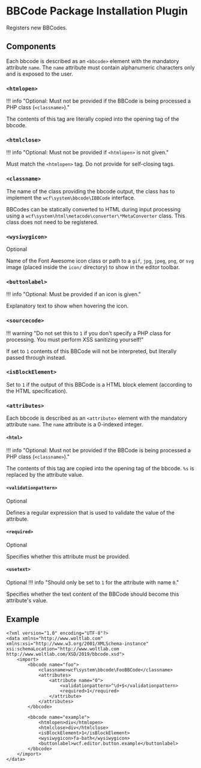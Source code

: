 # BBCode Package Installation Plugin

Registers new BBCodes.

## Components

Each bbcode is described as an `<bbcode>` element with the mandatory attribute `name`.
The `name` attribute must contain alphanumeric characters only and is exposed to the user.

### `<htmlopen>`

!!! info "Optional: Must not be provided if the BBCode is being processed a PHP class (`<classname>`)."

The contents of this tag are literally copied into the opening tag of the bbcode.

### `<htmlclose>`

!!! info "Optional: Must not be provided if `<htmlopen>` is not given."

Must match the `<htmlopen>` tag.
Do not provide for self-closing tags.

### `<classname>`

The name of the class providing the bbcode output,
the class has to implement the `wcf\system\bbcode\IBBCode` interface.

BBCodes can be statically converted to HTML during input processing using a
`wcf\system\html\metacode\converter\*MetaConverter` class. This class does not
need to be registered.

### `<wysiwygicon>`

<span class="label label-info">Optional</span>

Name of the Font Awesome icon class or path to a `gif`, `jpg`, `jpeg`, `png`, or `svg` image (placed inside the `icon/` directory) to show in the editor toolbar.

### `<buttonlabel>`

!!! info "Optional: Must be provided if an icon is given."

Explanatory text to show when hovering the icon.

### `<sourcecode>`

!!! warning "Do not set this to `1` if you don't specify a PHP class for processing. You must perform XSS sanitizing yourself!"

If set to `1` contents of this BBCode will not be interpreted,
but literally passed through instead.

### `<isBlockElement>`

Set to `1` if the output of this BBCode is a HTML block element (according to the HTML specification).

### `<attributes>`

Each bbcode is described as an `<attribute>` element with the mandatory attribute `name`.
The `name` attribute is a 0-indexed integer.

#### `<html>`

!!! info "Optional: Must not be provided if the BBCode is being processed a PHP class (`<classname>`)."

The contents of this tag are copied into the opening tag of the bbcode.
`%s` is replaced by the attribute value.

#### `<validationpattern>`

<span class="label label-info">Optional</span>

Defines a regular expression that is used to validate the value of the attribute.

#### `<required>`

<span class="label label-info">Optional</span>

Specifies whether this attribute must be provided.

#### `<usetext>`

<span class="label label-info">Optional</span>
!!! info "Should only be set to `1` for the attribute with name `0`."

Specifies whether the text content of the BBCode should become this attribute's value.

## Example

```
<?xml version="1.0" encoding="UTF-8"?>
<data xmlns="http://www.woltlab.com" xmlns:xsi="http://www.w3.org/2001/XMLSchema-instance" xsi:schemaLocation="http://www.woltlab.com http://www.woltlab.com/XSD/2019/bbcode.xsd">
	<import>
		<bbcode name="foo">
			<classname>wcf\system\bbcode\FooBBCode</classname>
			<attributes>
				<attribute name="0">
					<validationpattern>^\d+$</validationpattern>
					<required>1</required>
				</attribute>
			</attributes>
		</bbcode>
		
		<bbcode name="example">
			<htmlopen>div</htmlopen>
			<htmlclose>div</htmlclose>
			<isBlockElement>1</isBlockElement>
			<wysiwygicon>fa-bath</wysiwygicon>
			<buttonlabel>wcf.editor.button.example</buttonlabel>
		</bbcode>
	</import>
</data>
```

